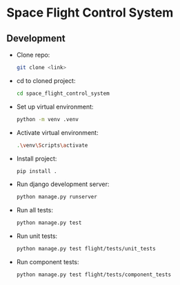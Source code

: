 # Space Flight Control System
## Development
- Clone repo:
  ```bash
  git clone <link>
  ```
- cd to cloned project:
  ```bash
  cd space_flight_control_system
  ```
- Set up virtual environment:
  ```bash
  python -m venv .venv
  ```
- Activate virtual environment:
  ```bash
  .\venv\Scripts\activate
  ```
- Install project:
  ```bash
  pip install .
  ```
- Run django development server:
  ```bash
  python manage.py runserver
  ```
- Run all tests:
  ```bash
  python manage.py test
  ```
- Run unit tests:
  ```bash
  python manage.py test flight/tests/unit_tests
  ```
- Run component tests:
  ```bash
  python manage.py test flight/tests/component_tests
  ```

